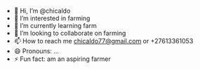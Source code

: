 - 👋 Hi, I’m @chicaldo
- 👀 I’m interested in farming 
- 🌱 I’m currently learning farm
- 💞️ I’m looking to collaborate on farming 
- 📫 How to reach me chicaldo77@gmail.com or +27613361053
- 😄 Pronouns: ...
- ⚡ Fun fact: am an aspiring farmer

<!---
chicaldo/chicaldo is a ✨ special ✨ repository because its `README.md` (this file) appears on your GitHub profile.
You can click the Preview link to take a look at your changes.
--->
